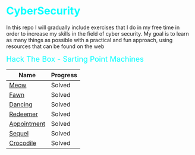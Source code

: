 # <span style="color:cyan">CyberSecurity</span>
In this repo I will gradually include exercises that I do in my free time in order to increase my skills in the field of cyber security. My goal is to learn as many things as possible with a practical and fun approach, using resources that can be found on the web

<span style="color:cyan; font-size:20px;">Hack The Box - Sarting Point Machines</span>

| Name | Progress | 
|----------|----------|
| [Meow](./hackTheBox/startingPoint/meow.md) | Solved |
| [Fawn](./hackTheBox/startingPoint/fawn.md) | Solved |
| [Dancing](./hackTheBox/startingPoint/dancing.md) | Solved |
| [Redeemer](./hackTheBox/startingPoint/redeemer.md) | Solved |
| [Appointment](./hackTheBox/startingPoint/appointment.md) | Solved |
| [Sequel](./hackTheBox/startingPoint/sequel.md) | Solved |
| [Crocodile](./hackTheBox/startingPoint/crocodile.md) | Solved |
